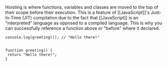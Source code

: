Hoisting is where functions, variables and classes are moved to the top of their scope before their execution.  This is a feature of [[JavaScript]]'s Just-In-Time (JIT) compilation due to the fact that [[JavaScript]] is an "interpreted" language as opposed to a compiled language. This is why you can successfully reference a function above or "before" where it declared.


```JS
console.log(greeting()); // "Hello there!"


function greeting() {
 return "Hello there!";
}
```


